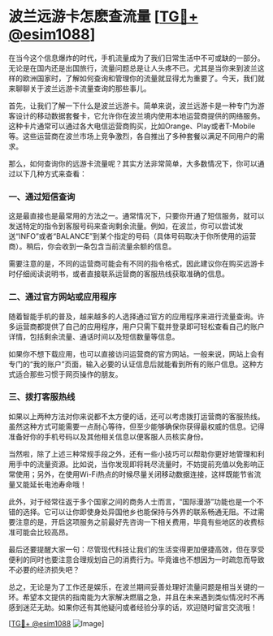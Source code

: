 # 波兰远游卡怎麽查流量 [[TG💪+ @esim1088](https://t.me/s/esim1088)]

在当今这个信息爆炸的时代，手机流量成为了我们日常生活中不可或缺的一部分。无论是在国内还是出国旅行，流量问题总是让人头疼不已。尤其是当你来到波兰这样的欧洲国家时，了解如何查询和管理你的流量就显得尤为重要了。今天，我们就来聊聊关于波兰远游卡流量查询的那些事儿。

首先，让我们了解一下什么是波兰远游卡。简单来说，波兰远游卡是一种专门为游客设计的移动数据套餐卡，它允许你在波兰境内使用本地运营商提供的网络服务。这种卡片通常可以通过各大电信运营商购买，比如Orange、Play或者T-Mobile等。这些运营商在波兰市场上竞争激烈，各自推出了多种套餐以满足不同用户的需求。

那么，如何查询你的远游卡流量呢？其实方法非常简单，大多数情况下，你可以通过以下几种方式来查看：

### 一、通过短信查询

这是最直接也是最常用的方法之一。通常情况下，只要你开通了短信服务，就可以发送特定的指令到客服号码来查询剩余流量。例如，在波兰，你可以尝试发送“INFO”或者“BALANCE”到某个指定的号码（具体号码取决于你所使用的运营商）。稍后，你会收到一条包含当前流量余额的信息。

需要注意的是，不同的运营商可能会有不同的指令格式，因此建议你在购买远游卡时仔细阅读说明书，或者直接联系运营商的客服热线获取准确的信息。

### 二、通过官方网站或应用程序

随着智能手机的普及，越来越多的人选择通过官方的应用程序来进行流量查询。许多运营商都提供了自己的应用程序，用户只需下载并登录即可轻松查看自己的账户详情，包括剩余流量、通话时间以及短信数量等信息。

如果你不想下载应用，也可以直接访问运营商的官方网站。一般来说，网站上会有专门的“我的账户”页面，输入必要的认证信息后就能看到所有的账户信息。这种方式适合那些习惯于网页操作的朋友。

### 三、拨打客服热线

如果以上两种方法对你来说都不太方便的话，还可以考虑拨打运营商的客服热线。虽然这种方式可能需要一点耐心等待，但至少能够确保你获得最权威的信息。记得准备好你的手机号码以及其他相关信息以便客服人员核实身份。

当然啦，除了上述三种常规手段之外，还有一些小技巧可以帮助你更好地管理和利用手中的流量资源。比如说，当你发现即将耗尽流量时，不妨提前充值以免影响正常使用；另外，在使用Wi-Fi热点的时候尽量关闭移动数据连接，这样既能节省流量又能延长电池寿命哦！

此外，对于经常往返于多个国家之间的商务人士而言，“国际漫游”功能也是一个不错的选择。它可以让你即使身处异国他乡也能保持与外界的联系畅通无阻。不过需要注意的是，开启这项服务之前最好先咨询一下相关费用，毕竟有些地区的收费标准可能会比较高昂。

最后还要提醒大家一句：尽管现代科技让我们的生活变得更加便捷高效，但在享受便利的同时也要注意合理规划自己的消费行为。毕竟谁也不想因为一时疏忽而导致不必要的经济损失吧？

总之，无论是为了工作还是娱乐，在波兰期间妥善处理好流量问题是相当关键的一环。希望本文提供的指南能为大家解决燃眉之急，并且在未来遇到类似情况时不再感到迷茫无助。如果你还有其他疑问或者经验分享的话，欢迎随时留言交流哦！

[[TG💪+ @esim1088](https://t.me/s/esim1088) ![Image](https://i.postimg.cc/4NQfJmqS/Snipaste-2025-05-13-00-14-12.png)]